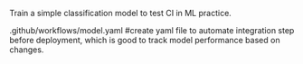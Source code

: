 Train a simple classification model to test CI in ML practice.

.github/workflows/model.yaml #create yaml file to automate integration step before deployment, which is good to track model performance based on changes.

